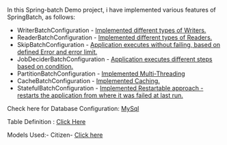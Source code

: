 In this Spring-batch Demo project, i have implemented various features of SpringBatch, as follows:

* WriterBatchConfiguration - <a href="https://github.com/sureshbabk19698/spring-batch-demo/blob/main/src/main/java/com/subabk/writers/WriterBatchConfiguration.java">Implemented different types of Writers.</a>
* ReaderBatchConfiguration - <a href="https://github.com/sureshbabk19698/spring-batch-demo/blob/main/src/main/java/com/subabk/readers/ReaderBatchConfiguration.java">Implemented different types of Readers.</a>
* SkipBatchConfiguration -  <a href="https://github.com/sureshbabk19698/spring-batch-demo/blob/main/src/main/java/com/subabk/skip/SkipBatchConfiguration.java">Application executes without failing, based on defined Error and error limit.</a>
* JobDeciderBatchConfiguration - <a href="https://github.com/sureshbabk19698/spring-batch-demo/blob/main/src/main/java/com/subabk/jobdecider/JobDeciderBatchConfiguration.java">Application executes different steps based on condition.</a>
* PartitionBatchConfiguration - <a href="https://github.com/sureshbabk19698/spring-batch-demo/blob/main/src/main/java/com/subabk/partitioner/PartitionerBatchConfiguration.java">Implemented Multi-Threading</a>
* CacheBatchConfiguration - <a href="https://github.com/sureshbabk19698/spring-batch-demo/blob/main/src/main/java/com/subabk/cache/CacheBatchConfiguration.java">Implemented Caching.</a>
* StatefulBatchConfiguration - <a href="https://github.com/sureshbabk19698/spring-batch-demo/blob/main/src/main/java/com/subabk/restart/StatefulBatchConfiguration.java">Implemented Restartable approach - restarts the application from where it was failed at last run.</a>


Check here for Database Configuration: <a href="https://github.com/sureshbabk19698/spring-batch-demo/blob/main/src/main/java/com/subabk/config/DataSourceConfiguration.java">MySql</a> 

Table Definition :  <a href="https://github.com/sureshbabk19698/spring-batch-demo/blob/main/src/main/resources/schema.sql">Click Here</a> 

Models Used:- 
Citizen- <a href="https://github.com/sureshbabk19698/spring-batch-demo/blob/main/src/main/java/com/subabk/bo/Citizen.java">Click here</a>



